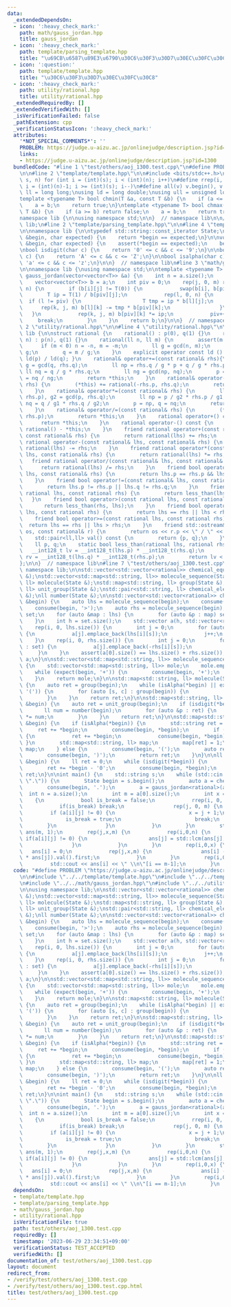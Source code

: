 ```yaml
---
data:
  _extendedDependsOn:
  - icon: ':heavy_check_mark:'
    path: math/gauss_jordan.hpp
    title: gauss_jordan
  - icon: ':heavy_check_mark:'
    path: template/parsing_template.hpp
    title: "\u69CB\u6587\u89E3\u6790\u30C6\u30F3\u30D7\u30EC\u30FC\u30C8"
  - icon: ':question:'
    path: template/template.hpp
    title: "\u30C6\u30F3\u30D7\u30EC\u30FC\u30C8"
  - icon: ':heavy_check_mark:'
    path: utility/rational.hpp
    title: utility/rational.hpp
  _extendedRequiredBy: []
  _extendedVerifiedWith: []
  _isVerificationFailed: false
  _pathExtension: cpp
  _verificationStatusIcon: ':heavy_check_mark:'
  attributes:
    '*NOT_SPECIAL_COMMENTS*': ''
    PROBLEM: https://judge.u-aizu.ac.jp/onlinejudge/description.jsp?id=1300
    links:
    - https://judge.u-aizu.ac.jp/onlinejudge/description.jsp?id=1300
  bundledCode: "#line 1 \"test/others/aoj_1300.test.cpp\"\n#define PROBLEM \"https://judge.u-aizu.ac.jp/onlinejudge/description.jsp?id=1300\"\
    \n\n#line 2 \"template/template.hpp\"\n\n#include <bits/stdc++.h>\n\n#define rep(i,\
    \ s, n) for (int i = (int)(s); i < (int)(n); i++)\n#define rrep(i, s, n) for (int\
    \ i = (int)(n)-1; i >= (int)(s); i--)\n#define all(v) v.begin(), v.end()\n\nusing\
    \ ll = long long;\nusing ld = long double;\nusing ull = unsigned long long;\n\n\
    template <typename T> bool chmin(T &a, const T &b) {\n    if (a <= b) return false;\n\
    \    a = b;\n    return true;\n}\ntemplate <typename T> bool chmax(T &a, const\
    \ T &b) {\n    if (a >= b) return false;\n    a = b;\n    return true;\n}\n\n\
    namespace lib {\n\nusing namespace std;\n\n}  // namespace lib\n\n// using namespace\
    \ lib;\n#line 2 \"template/parsing_template.hpp\"\n\n#line 4 \"template/parsing_template.hpp\"\
    \n\nnamespace lib {\n\ntypedef std::string::const_iterator State;\n\nbool expect(State\
    \ &begin, char expected) {\n    return *begin == expected;\n}\n\nvoid consume(State\
    \ &begin, char expected) {\n    assert(*begin == expected);\n    begin++;\n}\n\
    \nbool isdigit(char c) {\n    return '0' <= c && c <= '9';\n}\n\nbool isAlpha(char\
    \ c) {\n    return 'A' <= c && c <= 'Z';\n}\n\nbool isalpha(char c) {\n    return\
    \ 'a' <= c && c <= 'z';\n}\n\n}  // namespace lib\n#line 3 \"math/gauss_jordan.hpp\"\
    \n\nnamespace lib {\nusing namespace std;\n\ntemplate <typename T> vector<vector<T>>\
    \ gauss_jordan(vector<vector<T>> &a) {\n    int n = a.size();\n    int m = a[0].size();\n\
    \    vector<vector<T>> b = a;\n    int piv = 0;\n    rep(j, 0, m) rep(i, piv,\
    \ n) {\n        if (b[i][j] != T(0)) {\n            swap(b[i], b[piv]);\n    \
    \        T ip = T(1) / b[piv][j];\n            rep(l, 0, n) {\n              \
    \  if (l != piv) {\n                    T tmp = ip * b[l][j];\n              \
    \      rep(k, j, m) b[l][k] -= tmp * b[piv][k];\n                }\n         \
    \   }\n            rep(k, j, m) b[piv][k] *= ip;\n            piv++;\n       \
    \     break;\n        }\n    }\n    return b;\n}\n\n}  // namespace lib\n#line\
    \ 2 \"utility/rational.hpp\"\n\n#line 4 \"utility/rational.hpp\"\n\nnamespace\
    \ lib {\n\nstruct rational {\n    rational() : p(0), q(1) {}\n    rational(ll\
    \ n) : p(n), q(1) {}\n    rational(ll n, ll m) {\n        assert(m != 0);\n  \
    \      if (m < 0) n = -n, m = -m;\n        ll g = gcd(n, m);\n        p = n /\
    \ g;\n        q = m / g;\n    }\n    explicit operator const ld () const { return\
    \ ld(p) / ld(q); }\n    rational& operator+=(const rational& rhs){\n        ll\
    \ g = gcd(q, rhs.q);\n        ll np = rhs.q / g * p + q / g * rhs.p;\n       \
    \ ll nq = q / g * rhs.q;\n        ll ng = gcd(np, nq);\n        p = np / ng, q\
    \ = nq / ng;\n        return *this;\n    }\n    rational& operator-=(const rational&\
    \ rhs) {\n        (*this) += rational(-rhs.p, rhs.q);\n        return *this;\n\
    \    }\n    rational& operator*=(const rational& rhs) {\n        ll g1 = gcd(q,\
    \ rhs.p), g2 = gcd(p, rhs.q);\n        ll np = p / g2 * rhs.p / g1;\n        ll\
    \ nq = q / g1 * rhs.q / g2;\n        p = np, q = nq;\n        return *this;\n\
    \    }\n    rational& operator/=(const rational& rhs) {\n        (*this) *= rational(rhs.q,\
    \ rhs.p);\n        return *this;\n    }\n    rational operator+() const {\n  \
    \      return *this;\n    }\n    rational operator-() const {\n        return\
    \ rational() - *this;\n    }\n    friend rational operator+(const rational& lhs,\
    \ const rational& rhs) {\n        return rational(lhs) += rhs;\n    }\n    friend\
    \ rational operator-(const rational& lhs, const rational& rhs) {\n        return\
    \ rational(lhs) -= rhs;\n    }\n    friend rational operator*(const rational&\
    \ lhs, const rational& rhs) {\n        return rational(lhs) *= rhs;\n    }\n \
    \   friend rational operator/(const rational& lhs, const rational& rhs) {\n  \
    \      return rational(lhs) /= rhs;\n    }\n    friend bool operator==(const rational&\
    \ lhs, const rational& rhs) {\n        return lhs.p == rhs.p && lhs.q == rhs.q;\n\
    \    }\n    friend bool operator!=(const rational& lhs, const rational& rhs) {\n\
    \        return lhs.p != rhs.p || lhs.q != rhs.q;\n    }\n    friend bool operator<(const\
    \ rational lhs, const rational rhs) {\n        return less_than(lhs, rhs);\n \
    \   }\n    friend bool operator>(const rational lhs, const rational rhs) {\n \
    \       return less_than(rhs, lhs);\n    }\n    friend bool operator<=(const rational\
    \ lhs, const rational rhs) {\n        return lhs == rhs || lhs < rhs;\n    }\n\
    \    friend bool operator>=(const rational lhs, const rational rhs) {\n      \
    \  return lhs == rhs || lhs > rhs;\n    }\n    friend std::ostream& operator<<(std::ostream&\
    \ os, const rational& r) {\n        return os << r.p << \" / \" << r.q;\n    }\n\
    \    std::pair<ll,ll> val() const {\n        return {p, q};\n    }\n\n  private:\n\
    \    ll p, q;\n    static bool less_than(rational lhs, rational rhs) {\n     \
    \   __int128_t lv = __int128_t(lhs.p) * __int128_t(rhs.q);\n        __int128_t\
    \ rv = __int128_t(lhs.q) * __int128_t(rhs.p);\n        return lv < rv;\n    }\n\
    };\n\n}  // namespace lib\n#line 7 \"test/others/aoj_1300.test.cpp\"\n\nusing\
    \ namespace lib;\n\nstd::vector<std::vector<rational>> chemical_equation(State\
    \ &);\nstd::vector<std::map<std::string, ll>> molecule_sequence(State &);\nstd::map<std::string,\
    \ ll> molecule(State &);\nstd::map<std::string, ll> group(State &);\nstd::map<std::string,\
    \ ll> unit_group(State &);\nstd::pair<std::string, ll> chemical_element(State\
    \ &);\nll number(State &);\n\nstd::vector<std::vector<rational>> chemical_equation(State\
    \ &begin) {\n    auto lhs = molecule_sequence(begin);\n    consume(begin, '-');\n\
    \    consume(begin, '>');\n    auto rhs = molecule_sequence(begin);\n    std::set<std::string>\
    \ set;\n    for (auto &map : lhs) {\n        for (auto &p : map) set.insert(p.first);\n\
    \    }\n    int h = set.size();\n    std::vector a(h, std::vector<rational>());\n\
    \    rep(i, 0, lhs.size()) {\n        int j = 0;\n        for (auto &s : set)\
    \ {\n            a[j].emplace_back(lhs[i][s]);\n            j++;\n        }\n\
    \    }\n    rep(i, 0, rhs.size()) {\n        int j = 0;\n        for (auto &s\
    \ : set) {\n            a[j].emplace_back(-rhs[i][s]);\n            j++;\n   \
    \     }\n    }\n    assert(a[0].size() == lhs.size() + rhs.size());\n    return\
    \ a;\n}\n\nstd::vector<std::map<std::string, ll>> molecule_sequence(State &begin)\
    \ {\n    std::vector<std::map<std::string, ll>> mole;\n    mole.emplace_back(molecule(begin));\n\
    \    while (expect(begin, '+')) {\n        consume(begin, '+');\n        mole.emplace_back(molecule(begin));\n\
    \    }\n    return mole;\n}\n\nstd::map<std::string, ll> molecule(State &begin)\
    \ {\n    auto ret = group(begin);\n    while (isAlpha(*begin) || expect(begin,\
    \ '(')) {\n        for (auto [s, c] : group(begin)) {\n            ret[s] += c;\n\
    \        }\n    }\n    return ret;\n}\n\nstd::map<std::string, ll> group(State\
    \ &begin) {\n    auto ret = unit_group(begin);\n    if (isdigit(*begin)) {\n \
    \       ll num = number(begin);\n        for (auto &p : ret) {\n            p.second\
    \ *= num;\n        }\n    }\n    return ret;\n}\n\nstd::map<std::string, ll> unit_group(State\
    \ &begin) {\n    if (isAlpha(*begin)) {\n        std::string ret = \"\";\n   \
    \     ret += *begin;\n        consume(begin, *begin);\n        if (isalpha(*begin))\
    \ {\n            ret += *begin;\n            consume(begin, *begin);\n       \
    \ }\n        std::map<std::string, ll> map;\n        map[ret] = 1;\n        return\
    \ map;\n    } else {\n        consume(begin, '(');\n        auto ret = molecule(begin);\n\
    \        consume(begin, ')');\n        return ret;\n    }\n}\n\nll number(State\
    \ &begin) {\n    ll ret = 0;\n    while (isdigit(*begin)) {\n        ret *= 10;\n\
    \        ret += *begin - '0';\n        consume(begin, *begin);\n    }\n    return\
    \ ret;\n}\n\nint main() {\n    std::string s;\n    while (std::cin >> s, !(s ==\
    \ \".\")) {\n        State begin = s.begin();\n        auto a = chemical_equation(begin);\n\
    \        consume(begin, '.');\n        a = gauss_jordan<rational>(a);\n      \
    \  int n = a.size();\n        int m = a[0].size();\n        int x = -1;\n    \
    \    {\n            bool is_break = false;\n            rrep(i, 0, n) {\n    \
    \            if(is_break) break;\n                rep(j, 0, m) {\n           \
    \         if (a[i][j] != 0) {\n                        x = j + 1;\n          \
    \              is_break = true;\n                        break;\n            \
    \        }\n                }\n            }\n        }\n        std::vector<ll>\
    \ ans(m, 1);\n        rep(j,x,m) {\n            rep(i,0,n) {\n               \
    \ if(a[i][j] != 0) {\n                    ans[j] = std::lcm(ans[j], a[i][j].val().second);\n\
    \                }\n            }\n        }\n        rep(i,0,x) {\n         \
    \   ans[i] = 0;\n            rep(j,x,m) {\n                ans[i] -= (a[i][j]\
    \ * ans[j]).val().first;\n            }\n        }\n        rep(i,0,m) {\n   \
    \         std::cout << ans[i] << \" \\n\"[i == m-1];\n        }\n    }\n}\n"
  code: "#define PROBLEM \"https://judge.u-aizu.ac.jp/onlinejudge/description.jsp?id=1300\"\
    \n\n#include \"../../template/template.hpp\"\n#include \"../../template/parsing_template.hpp\"\
    \n#include \"../../math/gauss_jordan.hpp\"\n#include \"../../utility/rational.hpp\"\
    \n\nusing namespace lib;\n\nstd::vector<std::vector<rational>> chemical_equation(State\
    \ &);\nstd::vector<std::map<std::string, ll>> molecule_sequence(State &);\nstd::map<std::string,\
    \ ll> molecule(State &);\nstd::map<std::string, ll> group(State &);\nstd::map<std::string,\
    \ ll> unit_group(State &);\nstd::pair<std::string, ll> chemical_element(State\
    \ &);\nll number(State &);\n\nstd::vector<std::vector<rational>> chemical_equation(State\
    \ &begin) {\n    auto lhs = molecule_sequence(begin);\n    consume(begin, '-');\n\
    \    consume(begin, '>');\n    auto rhs = molecule_sequence(begin);\n    std::set<std::string>\
    \ set;\n    for (auto &map : lhs) {\n        for (auto &p : map) set.insert(p.first);\n\
    \    }\n    int h = set.size();\n    std::vector a(h, std::vector<rational>());\n\
    \    rep(i, 0, lhs.size()) {\n        int j = 0;\n        for (auto &s : set)\
    \ {\n            a[j].emplace_back(lhs[i][s]);\n            j++;\n        }\n\
    \    }\n    rep(i, 0, rhs.size()) {\n        int j = 0;\n        for (auto &s\
    \ : set) {\n            a[j].emplace_back(-rhs[i][s]);\n            j++;\n   \
    \     }\n    }\n    assert(a[0].size() == lhs.size() + rhs.size());\n    return\
    \ a;\n}\n\nstd::vector<std::map<std::string, ll>> molecule_sequence(State &begin)\
    \ {\n    std::vector<std::map<std::string, ll>> mole;\n    mole.emplace_back(molecule(begin));\n\
    \    while (expect(begin, '+')) {\n        consume(begin, '+');\n        mole.emplace_back(molecule(begin));\n\
    \    }\n    return mole;\n}\n\nstd::map<std::string, ll> molecule(State &begin)\
    \ {\n    auto ret = group(begin);\n    while (isAlpha(*begin) || expect(begin,\
    \ '(')) {\n        for (auto [s, c] : group(begin)) {\n            ret[s] += c;\n\
    \        }\n    }\n    return ret;\n}\n\nstd::map<std::string, ll> group(State\
    \ &begin) {\n    auto ret = unit_group(begin);\n    if (isdigit(*begin)) {\n \
    \       ll num = number(begin);\n        for (auto &p : ret) {\n            p.second\
    \ *= num;\n        }\n    }\n    return ret;\n}\n\nstd::map<std::string, ll> unit_group(State\
    \ &begin) {\n    if (isAlpha(*begin)) {\n        std::string ret = \"\";\n   \
    \     ret += *begin;\n        consume(begin, *begin);\n        if (isalpha(*begin))\
    \ {\n            ret += *begin;\n            consume(begin, *begin);\n       \
    \ }\n        std::map<std::string, ll> map;\n        map[ret] = 1;\n        return\
    \ map;\n    } else {\n        consume(begin, '(');\n        auto ret = molecule(begin);\n\
    \        consume(begin, ')');\n        return ret;\n    }\n}\n\nll number(State\
    \ &begin) {\n    ll ret = 0;\n    while (isdigit(*begin)) {\n        ret *= 10;\n\
    \        ret += *begin - '0';\n        consume(begin, *begin);\n    }\n    return\
    \ ret;\n}\n\nint main() {\n    std::string s;\n    while (std::cin >> s, !(s ==\
    \ \".\")) {\n        State begin = s.begin();\n        auto a = chemical_equation(begin);\n\
    \        consume(begin, '.');\n        a = gauss_jordan<rational>(a);\n      \
    \  int n = a.size();\n        int m = a[0].size();\n        int x = -1;\n    \
    \    {\n            bool is_break = false;\n            rrep(i, 0, n) {\n    \
    \            if(is_break) break;\n                rep(j, 0, m) {\n           \
    \         if (a[i][j] != 0) {\n                        x = j + 1;\n          \
    \              is_break = true;\n                        break;\n            \
    \        }\n                }\n            }\n        }\n        std::vector<ll>\
    \ ans(m, 1);\n        rep(j,x,m) {\n            rep(i,0,n) {\n               \
    \ if(a[i][j] != 0) {\n                    ans[j] = std::lcm(ans[j], a[i][j].val().second);\n\
    \                }\n            }\n        }\n        rep(i,0,x) {\n         \
    \   ans[i] = 0;\n            rep(j,x,m) {\n                ans[i] -= (a[i][j]\
    \ * ans[j]).val().first;\n            }\n        }\n        rep(i,0,m) {\n   \
    \         std::cout << ans[i] << \" \\n\"[i == m-1];\n        }\n    }\n}"
  dependsOn:
  - template/template.hpp
  - template/parsing_template.hpp
  - math/gauss_jordan.hpp
  - utility/rational.hpp
  isVerificationFile: true
  path: test/others/aoj_1300.test.cpp
  requiredBy: []
  timestamp: '2023-06-29 23:34:51+09:00'
  verificationStatus: TEST_ACCEPTED
  verifiedWith: []
documentation_of: test/others/aoj_1300.test.cpp
layout: document
redirect_from:
- /verify/test/others/aoj_1300.test.cpp
- /verify/test/others/aoj_1300.test.cpp.html
title: test/others/aoj_1300.test.cpp
---
```

